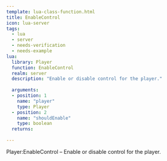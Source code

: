 ```yaml
---
template: lua-class-function.html
title: EnableControl
icon: lua-server
tags:
  - lua
  - server
  - needs-verification
  - needs-example
lua:
  library: Player
  function: EnableControl
  realm: server
  description: "Enable or disable control for the player."
  
  arguments:
  - position: 1
    name: "player"
    type: Player
  - position: 2
    name: "shouldEnable"
    type: boolean
  returns:
    
---
```


<div class="lua__search__keywords">
Player:EnableControl &#x2013; Enable or disable control for the player.
</div>
